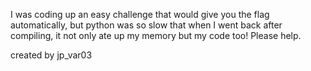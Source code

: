 I was coding up an easy challenge that would give you the flag automatically, but python was so slow that when I went back after compiling, it not only ate up my memory but my code too! Please help.

created by jp_var03
